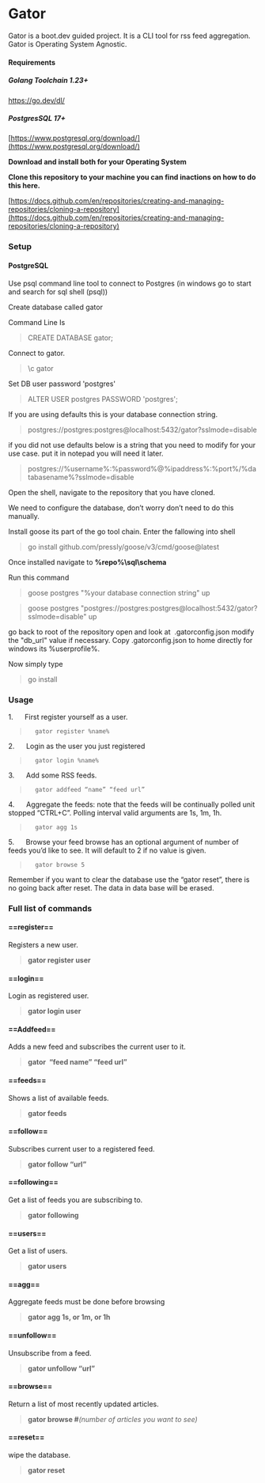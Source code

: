 # Gator

Gator is a boot.dev guided project. It is a CLI tool for rss feed aggregation. Gator is Operating System Agnostic.

#### Requirements

##### Golang Toolchain 1.23+

https://go.dev/dl/

##### PostgresSQL 17+

[https://www.postgresql.org/download/](https://www.postgresql.org/download/)

**Download and install both for your Operating System**

**Clone this repository to your machine you can find inactions on how to do this here.**

[https://docs.github.com/en/repositories/creating-and-managing-repositories/cloning-a-repository](https://docs.github.com/en/repositories/creating-and-managing-repositories/cloning-a-repository)



### **Setup**


#### **PostgreSQL**

Use psql command line tool to connect to Postgres (in windows go to start and search for sql shell (psql))

Create database called gator

Command Line Is

>CREATE DATABASE gator;

Connect to gator.

>\c gator

Set DB user password 'postgres'

>ALTER USER postgres PASSWORD 'postgres';

If you are using defaults this is your database connection string.

>postgres://postgres:postgres@localhost:5432/gator?sslmode=disable

if you did not use defaults below is a string that you need to modify for your use case. put it in notepad you will need it later.

>postgres://%username%:%password%@%ipaddress%:%port%/%databasename%?sslmode=disable

Open the shell, navigate to the repository that you have cloned.

We need to configure the database, don’t worry don’t need to do this manually.

Install goose its part of the go tool chain. Enter the fallowing into shell 

>go install github.com/pressly/goose/v3/cmd/goose@latest

Once installed navigate to **%repo%\sql\schema**

Run this command

>goose postgres "%your database connection string" up

>goose postgres "postgres://postgres:postgres@localhost:5432/gator?sslmode=disable" up

go back to root of the repository open and look at  .gatorconfig.json modify the "db_url" value if necessary. Copy .gatorconfig.json to home directly for windows its %userprofile%.

Now simply type 

>go install




### Usage

1.      First register yourself as a user.
>		gator register %name%

2.      Login as the user you just registered
>		gator login %name%

3.      Add some RSS feeds.
>		gator addfeed “name” “feed url”

4.      Aggregate the feeds: note that the feeds will be continually polled unit stopped “CTRL+C”. Polling interval valid arguments are 1s, 1m, 1h.
> 		gator agg 1s

5.      Browse your feed browse has an optional argument of number of feeds you’d like to see. It will default to 2 if no value is given.
> 		gator browse 5

Remember if you want to clear the database use the “gator reset”, there is no going back after reset. The data in data base will be erased.




### **Full list of commands**


#### **==register==**

Registers a new user.
>**gator register user**


#### **==login==**

Login as registered user.
>**gator login user**


#### **==Addfeed==**

Adds a new feed and subscribes the current user to it.
>**gator  “feed name” “feed url”**


#### **==feeds==**

Shows a list of available feeds.
>**gator feeds**


#### **==follow==**

Subscribes current user to a registered feed.
>**gator follow “url”**


#### **==following==**

Get a list of feeds you are subscribing to.
>**gator following**


#### **==users==**

Get a list of users.
>**gator users**


#### **==agg==**

Aggregate feeds must be done before browsing
>**gator agg 1s, or 1m, or 1h**


#### **==unfollow==**

Unsubscribe from a feed.
>**gator unfollow “url”**


#### **==browse==**

Return a list of most recently updated articles.
> **gator browse #***(number of articles you want to see)*


#### **==reset==**

wipe the database.
>**gator reset**



